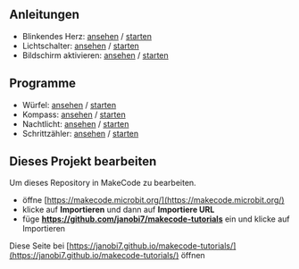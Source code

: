 ## Anleitungen

* Blinkendes Herz: [ansehen](/makecode-tutorials/flashing-heart) / [starten](https://makecode.microbit.org/#tutorial:github:janobi7/makecode-tutorials/flashing-heart)
* Lichtschalter: [ansehen](/makecode-tutorials/light-switch) / [starten](https://makecode.microbit.org/#tutorial:github:janobi7/makecode-tutorials/light-switch)
* Bildschirm aktivieren: [ansehen](/makecode-tutorials/screen-activator) / [starten](https://makecode.microbit.org/#tutorial:github:janobi7/makecode-tutorials/screen-activator)

## Programme

* Würfel: [ansehen](/makecode-tutorials/dice) / [starten](https://makecode.microbit.org/#tutorial:github:janobi7/makecode-tutorials/dice)
* Kompass: [ansehen](/makecode-tutorials/compass) / [starten](https://makecode.microbit.org/#tutorial:github:janobi7/makecode-tutorials/compass)
* Nachtlicht: [ansehen](/makecode-tutorials/clap-light) / [starten](https://makecode.microbit.org/#tutorial:github:janobi7/makecode-tutorials/clap-light)
* Schrittzähler: [ansehen](/makecode-tutorials/step-counter) / [starten](https://makecode.microbit.org/#tutorial:github:janobi7/makecode-tutorials/step-counter)

## Dieses Projekt bearbeiten

Um dieses Repository in MakeCode zu bearbeiten.

* öffne [https://makecode.microbit.org/](https://makecode.microbit.org/)
* klicke auf **Importieren** und dann auf **Importiere URL**
* füge **https://github.com/janobi7/makecode-tutorials** ein und klicke auf Importieren

Diese Seite bei [https://janobi7.github.io/makecode-tutorials/](https://janobi7.github.io/makecode-tutorials/) öffnen

<script src="https://makecode.com/gh-pages-embed.js"></script><script>makeCodeRender("{{ site.makecode.home_url }}", "{{ site.github.owner_name }}/{{ site.github.repository_name }}");</script>

